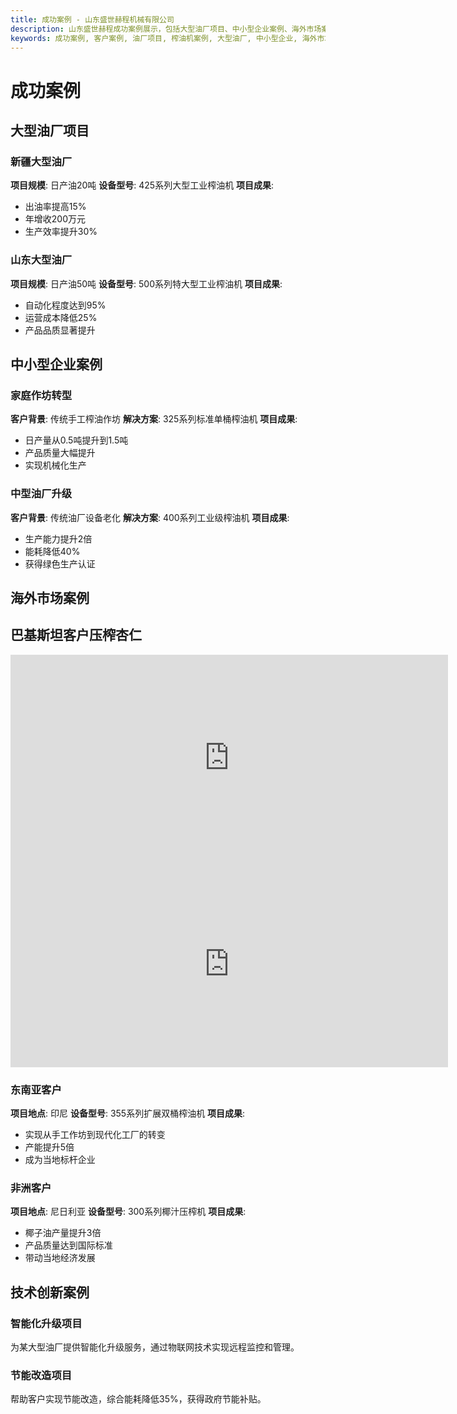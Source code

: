 ```yaml
---
title: 成功案例 - 山东盛世赫程机械有限公司
description: 山东盛世赫程成功案例展示，包括大型油厂项目、中小型企业案例、海外市场案例、技术创新案例，展示液压榨油机的实际应用效果。
keywords: 成功案例, 客户案例, 油厂项目, 榨油机案例, 大型油厂, 中小型企业, 海外市场, 技术创新, 生产效率提升, 出油率提高, 山东盛世赫程案例, 榨油设备应用
---
```


# 成功案例

## 大型油厂项目

### 新疆大型油厂

**项目规模**: 日产油20吨
**设备型号**: 425系列大型工业榨油机
**项目成果**:
- 出油率提高15%
- 年增收200万元
- 生产效率提升30%

### 山东大型油厂

**项目规模**: 日产油50吨
**设备型号**: 500系列特大型工业榨油机
**项目成果**:
- 自动化程度达到95%
- 运营成本降低25%
- 产品品质显著提升

## 中小型企业案例

### 家庭作坊转型

**客户背景**: 传统手工榨油作坊
**解决方案**: 325系列标准单桶榨油机
**项目成果**:
- 日产量从0.5吨提升到1.5吨
- 产品质量大幅提升
- 实现机械化生产

### 中型油厂升级

**客户背景**: 传统油厂设备老化
**解决方案**: 400系列工业级榨油机
**项目成果**:
- 生产能力提升2倍
- 能耗降低40%
- 获得绿色生产认证

## 海外市场案例
## 巴基斯坦客户压榨杏仁
 <iframe width="700" height="330" src="https://www.youtube.com/embed/rM4hgCIApAg" frameborder="0" allow="accelerometer; autoplay; clipboard-write; encrypted-media; gyroscope; picture-in-picture" allowfullscreen></iframe>
 <iframe width="700" height="330" src="https://www.youtube.com/embed/kSeQ570mtvo" frameborder="0" allow="accelerometer; autoplay; clipboard-write; encrypted-media; gyroscope; picture-in-picture" allowfullscreen></iframe>

### 东南亚客户

**项目地点**: 印尼
**设备型号**: 355系列扩展双桶榨油机
**项目成果**:
- 实现从手工作坊到现代化工厂的转变
- 产能提升5倍
- 成为当地标杆企业

### 非洲客户

**项目地点**: 尼日利亚
**设备型号**: 300系列椰汁压榨机
**项目成果**:
- 椰子油产量提升3倍
- 产品质量达到国际标准
- 带动当地经济发展

## 技术创新案例

### 智能化升级项目

为某大型油厂提供智能化升级服务，通过物联网技术实现远程监控和管理。

### 节能改造项目

帮助客户实现节能改造，综合能耗降低35%，获得政府节能补贴。